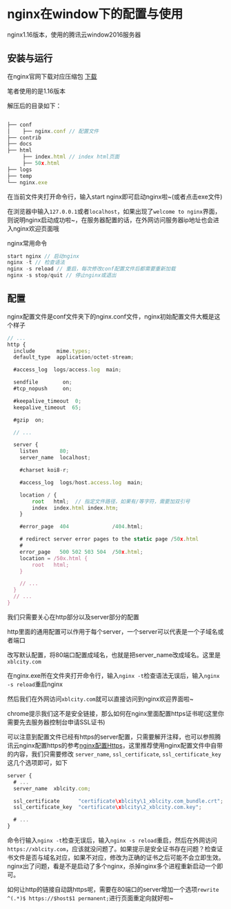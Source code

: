 # nginx在window下的配置与使用

nginx1.16版本，使用的腾讯云window2016服务器

## 安装与运行

在nginx官网下载对应压缩包 [下载](http://nginx.org/en/download.html)

笔者使用的是1.16版本

解压后的目录如下：

```js

├── conf
│    ├── nginx.conf // 配置文件
├── contrib
├── docs
├── html
     ├── index.html // index html页面
     ├── 50x.html 
├── logs
├── temp
└── nginx.exe

```

在当前文件夹打开命令行，输入start nginx即可启动nginx啦~(或者点击exe文件)

在浏览器中输入`127.0.0.1`或者`localhost`，如果出现了`welcome to nginx`界面，则说明nginx启动成功啦~，在服务器配置的话，在外网访问服务器ip地址也会进入nginx欢迎页面哦

nginx常用命令

```js
start nginx // 启动nginx
nginx -t // 检查语法
nginx -s reload // 重启，每次修改conf配置文件后都需要重新加载 
nginx -s stop/quit // 停止nginx或退出
```

## 配置

nginx配置文件是conf文件夹下的nginx.conf文件，nginx初始配置文件大概是这个样子

```js
// ...
http {
  include       mime.types;
  default_type  application/octet-stream;

  #access_log  logs/access.log  main;

  sendfile        on;
  #tcp_nopush     on;

  #keepalive_timeout  0;
  keepalive_timeout  65;

  #gzip  on;

  // ...

  server {
    listen       80;
    server_name  localhost;

    #charset koi8-r;

    #access_log  logs/host.access.log  main;

    location / {
        root   html;  // 指定文件路径，如果有/等字符，需要加双引号
        index  index.html index.htm;
    }

    #error_page  404              /404.html;

    # redirect server error pages to the static page /50x.html
    #
    error_page   500 502 503 504  /50x.html;
    location = /50x.html {
        root   html;
    } 

    // ...
  }
  // ...
}
```

我们只需要关心在http部分以及server部分的配置

http里面的通用配置可以作用于每个server，一个server可以代表是一个子域名或者端口

改写默认配置，将80端口配置成域名，也就是把server_name改成域名。这里是`xblcity.com`

在nginx.exe所在文件夹打开命令行，输入`nginx -t`检查语法无误后，输入`nginx -s reload`重启nginx

然后我们在外网访问`xblcity.com`就可以直接访问到nginx欢迎界面啦~

chrome提示我们这不是安全链接，那么如何在nginx里面配置https证书呢(这里你需要先去服务器控制台申请SSL证书)

可以注意到配置文件已经有https的server配置，只需要解开注释，也可以参照腾讯云nginx配置https的参考[nginx配置Https](https://cloud.tencent.com/document/product/400/35244)，这里推荐使用nginx配置文件中自带的内容，我们只需要修改 `server_name`, `ssl_certificate`, `ssl_certificate_key`这几个选项即可，如下

```js
server {
  # ...
  server_name  xblcity.com;

  ssl_certificate      "certificate\xblcity\1_xblcity.com_bundle.crt"; 
  ssl_certificate_key  "certificate\xblcity\2_xblcity.com.key";

  # ...
}
```

命令行输入`nginx -t`检查无误后，输入`nginx -s reload`重启，然后在外网访问`https://xblcity.com`，应该就没问题了。如果提示是安全证书存在问题？检查证书文件是否与域名对应，如果不对应，修改为正确的证书之后可能不会立即生效。nginx出了问题，看是不是启动了多个nginx，杀掉nginx多个进程重新启动一个即可。

如何让http的链接自动跳https呢，需要在80端口的server增加一个选项`rewrite ^(.*)$ https://$host$1 permanent;`进行页面重定向就好啦~